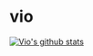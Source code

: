 # vio
[![Vio's github stats](https://github-readme-stats.vercel.app/api?username=vioxd&count_private=true&show_icons=true&theme=radical&hide_rank=false)](https://github.com/anuraghazra/github-readme-stats)
